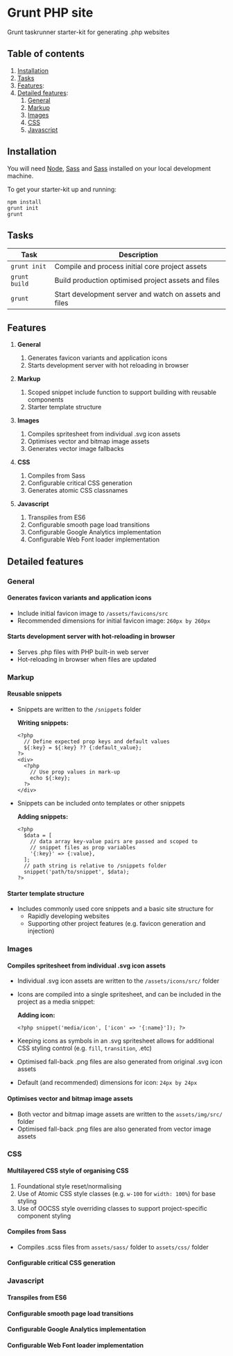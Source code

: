 # Grunt PHP site

Grunt taskrunner starter-kit for generating .php websites

## Table of contents

1. [Installation](#user-content-installation)
2. [Tasks](#user-content-tasks)
3. [Features](#user-content-features):
4. [Detailed features](#user-content-detailed-features):
   1. [General](#user-content-general)
   2. [Markup](#user-content-markup)
   3. [Images](#user-content-media)
   4. [CSS](#user-content-css)
   5. [Javascript](#user-content-javascript)

## Installation

You will need [Node](https://docs.npmjs.com/getting-started/installing-node), [Sass](http://sass-lang.com/install) and [Sass](http://sass-lang.com/install) installed on your local development machine.

To get your starter-kit up and running:

```
npm install
grunt init
grunt
```

## Tasks

| Task          | Description                                            |
| ------------- | ------------------------------------------------------ |
| `grunt init`  | Compile and process initial core project assets        |
| `grunt build` | Build production optimised project assets and files    |
| `grunt`       | Start development server and watch on assets and files |

## Features

1. **General**

   1. Generates favicon variants and application icons
   2. Starts development server with hot reloading in browser

2. **Markup**

   1. Scoped snippet include function to support building with reusable components
   2. Starter template structure

3. **Images**

   1. Compiles spritesheet from individual .svg icon assets
   2. Optimises vector and bitmap image assets
   3. Generates vector image fallbacks

4. **CSS**

   1. Compiles from Sass
   2. Configurable critical CSS generation
   3. Generates atomic CSS classnames

5. **Javascript**
   1. Transpiles from ES6
   2. Configurable smooth page load transitions
   3. Configurable Google Analytics implementation
   4. Configurable Web Font loader implementation

## Detailed features

### General

#### Generates favicon variants and application icons

- Include initial favicon image to `/assets/favicons/src`
- Recommended dimensions for initial favicon image: `260px by 260px`

#### Starts development server with hot-reloading in browser

- Serves .php files with PHP built-in web server
- Hot-reloading in browser when files are updated

### Markup

#### Reusable snippets

- Snippets are written to the `/snippets` folder

  **Writing snippets:**

  ```
  <?php
    // Define expected prop keys and default values
    ${:key} = ${:key} ?? {:default_value};
  ?>
  <div>
    <?php
      // Use prop values in mark-up
      echo ${:key};
    ?>
  </div>
  ```

- Snippets can be included onto templates or other snippets

  **Adding snippets:**

  ```
  <?php
    $data = [
      // data array key-value pairs are passed and scoped to
      // snippet files as prop variables
      '{:key}' => {:value},
    ];
    // path string is relative to /snippets folder
    snippet('path/to/snippet', $data);
  ?>
  ```

#### Starter template structure

- Includes commonly used core snippets and a basic site structure for
  - Rapidly developing websites
  - Supporting other project features (e.g. favicon generation and injection)

### Images

#### Compiles spritesheet from individual .svg icon assets

- Individual .svg icon assets are written to the `/assets/icons/src/` folder
- Icons are compiled into a single spritesheet, and can be included in the project as a media snippet:

  **Adding icon:**

  ```
  <?php snippet('media/icon', ['icon' => '{:name}']); ?>
  ```

- Keeping icons as symbols in an .svg spritesheet allows for additional CSS styling control (e.g. `fill`, `transition`, .etc)
- Optimised fall-back .png files are also generated from original .svg icon assets
- Default (and recommended) dimensions for icon: `24px by 24px`

#### Optimises vector and bitmap image assets

- Both vector and bitmap image assets are written to the `assets/img/src/` folder
- Optimised fall-back .png files are also generated from vector image assets

### CSS

#### Multilayered CSS style of organising CSS

1. Foundational style reset/normalising
2. Use of Atomic CSS style classes (e.g. `w-100` for `width: 100%`) for base styling
3. Use of OOCSS style overriding classes to support project-specific component styling

#### Compiles from Sass

- Compiles .scss files from `assets/sass/` folder to `assets/css/` folder
  <!-- - .scss files are grouped to reflect multilayered style of organising and component structure:
    ```
    | foundation
    | -- config
    | -- reset
    | -- tools
    | base
    | -- properties
    | ---- layout
    | ---- typography
    | ---- theme
    | project
    | -- element
    | -- component
    | -- composition
    | -- page
    ```-->

#### Configurable critical CSS generation

### Javascript

#### Transpiles from ES6

#### Configurable smooth page load transitions

#### Configurable Google Analytics implementation

#### Configurable Web Font loader implementation

<!--
TODO:
- Resolve hot-reloading not triggering when CSS and JS is updated.
- Resolve .gitignore conflict and not listing folders/files named icon
- Check if ignore list can be better streamlined.
- Keep empty directories (.keep)
-->

<!-- # Bob

## Features
### Media
  - #### Icon spritesheet
    Concat and compile individual graphics into a single spritesheet for use.
      ##### Configuration/documentation:
      - Compiling spritesheet: [grunt-svg-sprite](https://github.com/jkphl/grunt-svg-sprite)

  - #### Image optimisation
    Generate vector graphic fallbacks and minify images.
      ##### Configuration/documentation:
      - Generating vector graphic fallbacks: [grunt-svg2png](https://www.npmjs.com/package/grunt-svg2png)
      - Minification: [grunt-contrib-imagemin](https://github.com/gruntjs/grunt-contrib-imagemin)

### CSS
  - #### Sass compilation
    Concat, process (e.g. adding vendor prefixes, .etc) and compiling Sass partials into CSS.
      ##### Configuration/documentation:
      - Concatenating and compiling: [grunt-contrib-sass](https://github.com/gruntjs/grunt-contrib-sass)
      - Processors: [grunt-postcss](https://github.com/nDmitry/grunt-postcss)

  - #### Critical CSS
    Generate critical CSS for rendering 'above the fold' content for individual templates.
      ##### Configuration/documentation:
      - Generating critical CSS: [grunt-criticalcss](https://github.com/filamentgroup/grunt-criticalcss)

  - #### Functional classes with modular structure
    Generate property-based functional classes for rapid development, while setting modular structure for extension.
      ##### Configuration/documentation:
      - Functional classes: [Scoop](https://github.com/makingmerry/tool_scoop)

### JS
  - #### Transpile, concat and compile
    Transpile ES6 code to ES5 code, concatenate required modules and minify for production.
      ##### Configuration/documentation:
      - Transpiling ES6 code: [grunt-babel](https://github.com/babel/grunt-babel)
      - Concatenation: [grunt-contrib-concat](https://github.com/gruntjs/grunt-contrib-concat)
      - Minification: [grunt-contrib-uglify](https://github.com/gruntjs/grunt-contrib-uglify)

  - #### Linting
    Enforce JS development standards, following the [Airbnb Styleguides](https://github.com/airbnb/javascript).
      ##### Configuration/documentation:
      - Linter: [grunt-eslint](https://github.com/sindresorhus/grunt-eslint)
      - Styleguide: [Airbnb JavaScript Style Guide](https://github.com/airbnb/javascript)

  - #### Smooth page transitions
    Simulate Single Page Application (SPA) style transitions when moving around pages.
      ##### Configuration/documentation:
      - Ajax transition library: [Barba.js](http://barbajs.org/)

### Integrated services/applications
  - #### Built-in PHP web server
    Runs a built-in server to assist in developing PHP projects or running tests.
      ##### Configuration/documentation:
      - Module: [grunt-php](https://github.com/sindresorhus/grunt-php)

  - #### Watching and live reloading of browsers
    Run tasks and reload browsers when files are updated.
      ##### Configuration/documentation:
      - Watcher: [grunt-contrib-watch](https://github.com/gruntjs/grunt-contrib-watch)
      - Browser sync: [grunt-browser-sync](https://github.com/BrowserSync/grunt-browser-sync)

  - #### Analytics tracking
    Setup preferred analytics' (Google Analytics) tracking code.
      ##### Configuration/documentation:
      - Async implementation: [Google Analytics fundamentals](https://developers.google.com/analytics/devguides/collection/analyticsjs/)
      - SPA tracking: [Google Analytics SPA tracking](https://developers.google.com/analytics/devguides/collection/analyticsjs/single-page-applications)

  - #### Favicon generation
    Generate and install a multi-platform favicon.
      ##### Configuration/documentation:
      - Generator: [Real Favicon Generator](https://realfavicongenerator.net)

  - #### Asynchronous web font loading
    Asynchronously add web fonts with most popular web font providers.
      ##### Configuration/documentation:
      - Loader: [Web Font Loader](https://github.com/typekit/webfontloader)

---

## Resources
*Coming soon* -->
